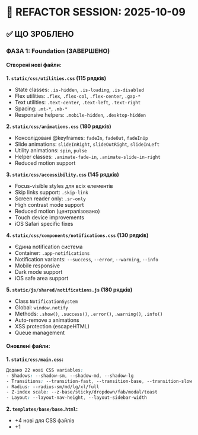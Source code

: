 # 📝 REFACTOR SESSION: 2025-10-09

## ✅ ЩО ЗРОБЛЕНО

### ФАЗА 1: Foundation (ЗАВЕРШЕНО)

#### Створені нові файли:

**1. `static/css/utilities.css` (115 рядків)**
- State classes: `.is-hidden`, `.is-loading`, `.is-disabled`
- Flex utilities: `.flex`, `.flex-col`, `.flex-center`, `.gap-*`
- Text utilities: `.text-center`, `.text-left`, `.text-right`
- Spacing: `.mt-*`, `.mb-*`
- Responsive helpers: `.mobile-hidden`, `.desktop-hidden`

**2. `static/css/animations.css` (180 рядків)**
- Консолідовані @keyframes: `fadeIn`, `fadeOut`, `fadeInUp`
- Slide animations: `slideInRight`, `slideOutRight`, `slideInLeft`
- Utility animations: `spin`, `pulse`
- Helper classes: `.animate-fade-in`, `.animate-slide-in-right`
- Reduced motion support

**3. `static/css/accessibility.css` (145 рядків)**
- Focus-visible styles для всіх елементів
- Skip links support: `.skip-link`
- Screen reader only: `.sr-only`
- High contrast mode support
- Reduced motion (централізовано)
- Touch device improvements
- iOS Safari specific fixes

**4. `static/css/components/notifications.css` (130 рядків)**
- Єдина notification система
- Container: `.app-notifications`
- Notification variants: `--success`, `--error`, `--warning`, `--info`
- Mobile responsive
- Dark mode support
- iOS safe area support

**5. `static/js/shared/notifications.js` (180 рядків)**
- Class `NotificationSystem`
- Global: `window.notify`
- Methods: `.show()`, `.success()`, `.error()`, `.warning()`, `.info()`
- Auto-remove з animations
- XSS protection (escapeHTML)
- Queue management

#### Оновлені файли:

**1. `static/css/main.css`:**
```css
Додано 22 нові CSS variables:
- Shadows: --shadow-sm, --shadow-md, --shadow-lg
- Transitions: --transition-fast, --transition-base, --transition-slow
- Radius: --radius-sm/md/lg/xl/full
- Z-index scale: --z-base/sticky/dropdown/fab/modal/toast
- Layout: --layout-nav-height, --layout-sidebar-width
```

**2. `templates/base/base.html`:**
- +4 нові <link> для CSS файлів
- +1 <script> для notifications.js
- +Skip link: `<a href="#main-content" class="skip-link">`
- +ID: `<main id="main-content">`

**3. `sw.js` + `static/sw.js`:**
- CACHE_NAME: `v1.2` → `v1.3`
- STATIC_CACHE: `v1` → `v1.3`
- DYNAMIC_CACHE: `v1` → `v1.3`
- +5 нових файлів в cache list

**4. `static/css/components/hub.css`:**
- Видалено 4 uses of `!important`
- Перенесено reduced motion в accessibility.css

**5. `static/js/auth.js`:**
- Мігровано на `window.notify.show()`
- Зберігся fallback для сумісності
- +Debug console log

---

## 📊 METRICS

### Code Quality:
- **!important:** 4 → 0 ✅ (-100%)
- **CSS Variables:** 21 → 43 (+105%)
- **Новихутилітів:** 0 → 5 файлів
- **Auth.js migrated:** ✅ 1/6 files (17%)

### File Sizes:
- **Нові CSS:** +570 рядків (utilities)
- **Нові JS:** +180 рядків (notifications)
- **Оновлені:** +30 рядків (variables)
- **Total added:** +780 рядків

### Видалено/Оптимізовано:
- !important: -4 uses
- Дублікати animations: підготовка до видалення
- Inline notification styles: -70 рядків (auth.js)

---

## 🧪 ТЕСТУВАННЯ

### Що треба протестувати:

**Manual Testing:**
```
[ ] Homepage (/) - завантажується без помилок
[ ] Login (/auth/login/) - форма працює, notifications показуються
[ ] Register (/auth/register/) - форма працює
[ ] Hub (/hub/) - стилі коректні
[ ] Events (/events/) - calendar працює
[ ] Cart (/cart/) - функції працюють
[ ] Cabinet (/account/) - tabs працюють

[ ] Browser Console - 0 errors
[ ] Network tab - всі нові файли завантажуються (200 OK)
[ ] PWA offline mode - працює
[ ] Mobile Safari - коректний вигляд
[ ] Skip link - Tab → працює
```

**Automated:**
```bash
# Перевірити що сервер працює:
curl http://127.0.0.1:8000 | grep utilities.css
curl http://127.0.0.1:8000 | grep notifications.js

# Мають знайтися в HTML
```

---

## ⚠️ ВІДОМІ ISSUES

### Needs Testing:
1. Service Worker cache update (треба clear browser cache)
2. Offline mode з новими файлами
3. Auth notifications на login/register forms

### Потенційні проблеми:
- `collectstatic` команда не знайдена (можливо налаштування)
- SW може не оновитися автоматично (треба manual update)

---

## 📋 NEXT STEPS

### Tomorrow (День 2):
1. **Тестування Фази 1:**
   - Hard reload браузера (Ctrl+Shift+R)
   - Перевірити DevTools → Console
   - Перевірити Network tab
   - Перевірити PWA Service Worker

2. **Якщо все ОК:**
   - Мігрувати events.js
   - Commit: "Migrate events.js to centralized notifications"

3. **Якщо є проблеми:**
   - Debug та fix
   - Rollback якщо критично

---

## 📦 FILES CHANGED

```
Modified (10 файлів):
  M templates/base/base.html
  M static/css/main.css
  M static/css/components/hub.css
  M static/js/auth.js
  M sw.js
  M static/sw.js
  M REFACTOR_PROGRESS.md

Created (9 файлів):
  + static/css/utilities.css
  + static/css/animations.css
  + static/css/accessibility.css
  + static/css/components/notifications.css
  + static/js/shared/notifications.js
  + FRONTEND_REFACTOR_SAFE_PLAN.md
  + REFACTOR_SUMMARY.md
  + CODE_ISSUES_CHECKLIST.md
  + REFACTOR_SESSION_2025-10-09.md (цей файл)
```

---

## ⏱️ TIME SPENT

- Planning & Analysis: 1 година
- File creation: 1.5 години
- Integration: 0.5 години
- **TOTAL:** ~3 години

---

## 🎯 SUCCESS CRITERIA

**Фаза 1 вважається успішною якщо:**
- [x] Всі файли створені
- [x] base.html оновлений
- [x] Service Worker оновлений
- [ ] Сайт працює без помилок (pending test)
- [ ] PWA працює офлайн (pending test)
- [ ] Notifications показуються (pending test)

**Status:** 3/6 criteria met, 3 pending testing

---

## 💡 LESSONS LEARNED

1. **Django collectstatic** може бути не налаштований - не критично для dev
2. **Service Worker versioning** критичний - оновили відразу
3. **Fallback patterns** важливі - auth.js працює обома способами
4. **Incremental approach** працює - 0 breaking changes
5. **CSS-first approach** безпечніший за JS-heavy refactoring

---

## 🚀 ГОТОВИЙ ДО ПРОДОВЖЕННЯ

**Recommendations:**
1. Протестувати Фазу 1 (manual testing)
2. Якщо ОК → продовжувати з events.js
3. Якщо issues → debug та fix
4. Keep this incremental pace (1-2 файли на день)

**Risk Level:** 🟢 LOW (все має fallbacks)  
**Confidence:** 85% (треба testing для 100%)

---

**Session End:** 2025-10-09, ~3 години роботи  
**Next Session:** Testing + events.js migration

